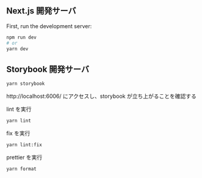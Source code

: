 ## Next.js 開発サーバ

First, run the development server:

```bash
npm run dev
# or
yarn dev
```

## Storybook 開発サーバ

```bash
yarn storybook
```

http://localhost:6006/ にアクセスし、storybook が立ち上がることを確認する

lint を実行

```bash
yarn lint
```

fix を実行

```bash
yarn lint:fix
```

prettier を実行

```bash
yarn format
```
